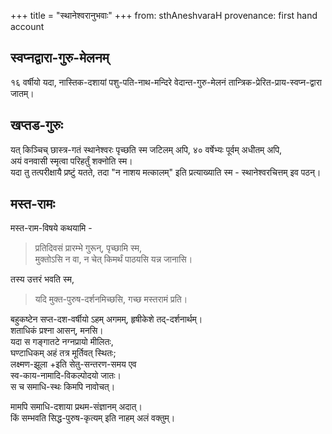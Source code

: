 +++
title = "स्थानेश्वरानुभवाः"
+++
from: sthAneshvaraH
provenance: first hand account

## स्वप्नद्वारा-गुरु-मेलनम्
१६ वर्षीयो यदा, नास्तिक-दशायां पशु-पति-नाथ-मन्दिरे वेदान्त-गुरु-मेलनं तान्त्रिक-प्रेरित-प्राय-स्वप्न-द्वारा जातम्। 

## खप्तड-गुरुः
यत् किञ्चिच् छास्त्र-गतं स्थानेश्वरः पृच्छति स्म जटिलम् अपि, ४० वर्षेभ्यः पूर्वम् अधीतम् अपि,  
अयं वनवासी स्मृत्वा परिहर्तुं शक्नोति स्म।  
यदा तु तत्परीक्षायै प्रष्टुं यतते, तदा "न नाशय मत्कालम्" इति प्रत्याख्याति स्म - स्थानेश्वरचित्तम् इव पठन्। 

## मस्त-रामः
मस्त-राम-विषये कथयामि -  

> प्रतिदिवसं प्रारम्भे गुरून्, पृच्छामि स्म,  
मुक्तोऽसि न वा, न चेत् किमर्थं पाठयसि यन्न जानासि।  

तस्य उत्तरं भवति स्म,  

> यदि मुक्त-पुरुष-दर्शनमिच्छसि, गच्छ मस्तरामं प्रति।  

बहुकष्टेन सप्त-दश-वर्षीयो ऽहम् अगमम्, हृषीकेशे तद्-दर्शनार्थम्।  
शताधिकं प्रश्ना आसन्, मनसि।  
यदा स गङ्गातटे नग्नप्रायो मीलितः,  
घण्टाधिकम् अहं तत्र मूर्तिवत् स्थितः;  
लक्ष्मण-झूला +इति सेतु-सन्तरण-समय एव  
स्व-काय-नामादि-विकल्पोदयो जातः।  
स च समाधि-स्थः किमपि नावोचत्।  

मामपि समाधि-दशाया प्रथम-संज्ञानम् अदात्।  
किं सम्भवति सिद्ध-पुरुष-कृत्यम् इति नाहम् अलं वक्तुम्।

